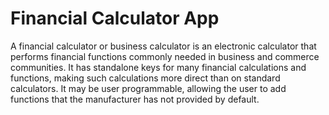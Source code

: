 # Financial Calculator App

A financial calculator or business calculator is an electronic calculator that performs financial functions commonly needed in business and commerce communities. It has standalone keys for many financial calculations and functions, making such calculations more direct than on standard calculators. It may be user programmable, allowing the user to add functions that the manufacturer has not provided by default.
